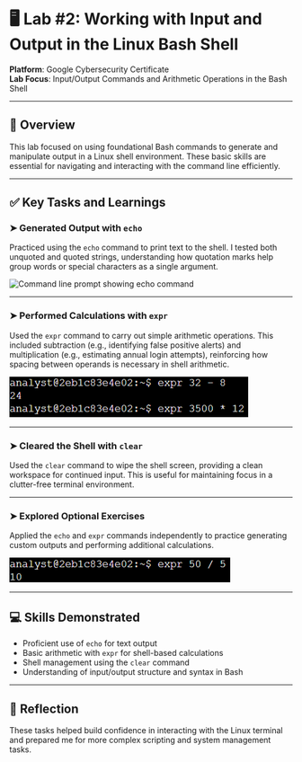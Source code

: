 # 🖥️ Lab #2: Working with Input and Output in the Linux Bash Shell

**Platform**: Google Cybersecurity Certificate  
**Lab Focus**: Input/Output Commands and Arithmetic Operations in the Bash Shell

---

## 🧠 Overview

This lab focused on using foundational Bash commands to generate and manipulate output in a Linux shell environment. These basic skills are essential for navigating and interacting with the command line efficiently.

---

## ✅ Key Tasks and Learnings

### ➤ Generated Output with `echo`

Practiced using the `echo` command to print text to the shell. I tested both unquoted and quoted strings, understanding how quotation marks help group words or special characters as a single argument.

![Command line prompt showing echo command](linux_lab2_echo.png)

---

### ➤ Performed Calculations with `expr`

Used the `expr` command to carry out simple arithmetic operations. This included subtraction (e.g., identifying false positive alerts) and multiplication (e.g., estimating annual login attempts), reinforcing how spacing between operands is necessary in shell arithmetic.

![Command line prompt showing subtraction command](images/linux_lab2_subtraction.png)

---

### ➤ Cleared the Shell with `clear`

Used the `clear` command to wipe the shell screen, providing a clean workspace for continued input. This is useful for maintaining focus in a clutter-free terminal environment.

---

### ➤ Explored Optional Exercises

Applied the `echo` and `expr` commands independently to practice generating custom outputs and performing additional calculations.

![Command line prompt showing division command](images/linux_lab2_division.png)

---

## 💻 Skills Demonstrated

- Proficient use of `echo` for text output  
- Basic arithmetic with `expr` for shell-based calculations  
- Shell management using the `clear` command  
- Understanding of input/output structure and syntax in Bash

---

## 🔁 Reflection

These tasks helped build confidence in interacting with the Linux terminal and prepared me for more complex scripting and system management tasks.
